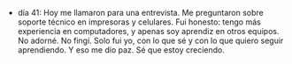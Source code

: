 - día 41: Hoy me llamaron para una entrevista. Me preguntaron sobre soporte técnico en impresoras y celulares. Fui honesto: tengo más experiencia en computadores, y apenas soy aprendiz en otros equipos. No adorné. No fingí. Solo fui yo, con lo que sé y con lo que quiero seguir aprendiendo. Y eso me dio paz. Sé que estoy creciendo.